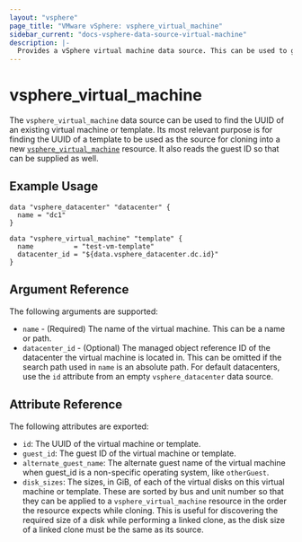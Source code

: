 ```yaml
---
layout: "vsphere"
page_title: "VMware vSphere: vsphere_virtual_machine"
sidebar_current: "docs-vsphere-data-source-virtual-machine"
description: |-
  Provides a vSphere virtual machine data source. This can be used to get data from a virtual machine or template.
---
```


# vsphere\_virtual\_machine

The `vsphere_virtual_machine` data source can be used to find the UUID of an
existing virtual machine or template. Its most relevant purpose is for finding
the UUID of a template to be used as the source for cloning into a new
[`vsphere_virtual_machine`][docs-virtual-machine-resource] resource. It also
reads the guest ID so that can be supplied as well.

[docs-virtual-machine-resource]: /docs/providers/vsphere/r/virtual_machine.html

## Example Usage

```hcl
data "vsphere_datacenter" "datacenter" {
  name = "dc1"
}

data "vsphere_virtual_machine" "template" {
  name          = "test-vm-template"
  datacenter_id = "${data.vsphere_datacenter.dc.id}"
}
```

## Argument Reference

The following arguments are supported:

* `name` - (Required) The name of the virtual machine. This can be a name or
  path.
* `datacenter_id` - (Optional) The managed object reference ID of the
  datacenter the virtual machine is located in. This can be omitted if the
  search path used in `name` is an absolute path. For default datacenters, use
  the `id` attribute from an empty `vsphere_datacenter` data source.

## Attribute Reference

The following attributes are exported:

* `id`: The UUID of the virtual machine or template.
* `guest_id`: The guest ID of the virtual machine or template.
* `alternate_guest_name`: The alternate guest name of the virtual machine when
  guest_id is a non-specific operating system, like `otherGuest`.
* `disk_sizes`: The sizes, in GiB, of each of the virtual disks on this virtual
  machine or template. These are sorted by bus and unit number so that they can
  be applied to a `vsphere_virtual_machine` resource in the order the resource
  expects while cloning. This is useful for discovering the required size of a
  disk while performing a linked clone, as the disk size of a linked clone must
  be the same as its source.
